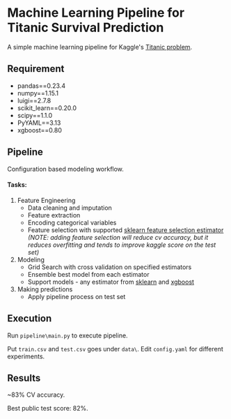 # Machine Learning Pipeline for Titanic Survival Prediction
A simple machine learning pipeline for Kaggle's [Titanic problem](https://www.kaggle.com/c/titanic).

## Requirement
* pandas==0.23.4
* numpy==1.15.1
* luigi==2.7.8
* scikit_learn==0.20.0
* scipy==1.1.0
* PyYAML==3.13
* xgboost==0.80

## Pipeline
Configuration based modeling workflow.
#### Tasks:
1. Feature Engineering
    * Data cleaning and imputation
    * Feature extraction
    * Encoding categorical variables 
    * Feature selection with supported [sklearn feature selection estimator](http://scikit-learn.org/stable/modules/feature_selection.html) *(NOTE: adding feature selection will reduce cv accuracy, but it reduces overfitting and tends to improve kaggle score on the test set)*
2. Modeling
    * Grid Search with cross validation on specified estimators
    * Ensemble best model from each estimator
    * Support models - any estimator from [sklearn](http://scikit-learn.org/stable/index.html) and [xgboost](https://xgboost.readthedocs.io/en/latest/python/python_intro.html)
3. Making predictions
    * Apply pipeline process on test set

## Execution
Run ```pipeline\main.py``` to execute pipeline. 

Put ```train.csv``` and ```test.csv``` goes under ```data\```. Edit ```config.yaml``` for different experiments.

## Results
~83% CV accuracy. 

Best public test score: 82%.


